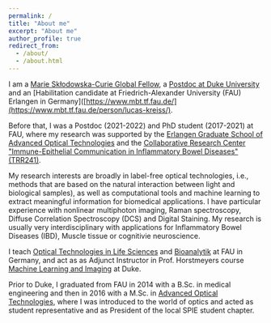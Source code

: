 ```yaml
---
permalink: /
title: "About me"
excerpt: "About me"
author_profile: true
redirect_from: 
  - /about/
  - /about.html
---
```


I am a [Marie Skłodowska-Curie Global Fellow](https://marie-sklodowska-curie-actions.ec.europa.eu/news/marie-sklodowska-curie-actions-award-eu257-million-to-postdoctoral-fellows-in-2022), a [Postdoc at Duke University](https://horstmeyer.pratt.duke.edu/people/lucas-kreiss) and an [Habilitation candidate at Friedrich-Alexander University (FAU) Erlangen in Germany]([https://www.mbt.tf.fau.de/](https://www.mbt.tf.fau.de/person/lucas-kreiss/). 

Before that, I was a Postdoc (2021-2022) and PhD student (2017-2021) at FAU, where my research was supported by the [Erlangen Graduate School of Advanced Optical Technologies](https://www.saot.fau.de/) and the [Collaborative Research Center "Immune-Epithelial Communication in Inflammatory Bowel Diseases" (TRR241)](https://transregio241-en.webspace.rrze.de/).

My research interests are broadly in label-free optical technologies, i.e., methods that are based on the natural interaction between light and biological samples), as well as computational tools and machine learning to extract meaningful information for biomedical applications. I have particular experience with nonlinear multiphoton imaging, Raman spectroscopy, Diffuse Correlation Spectroscopy (DCS) and Digital Staining. My research is usually very interdisciplinary with applications for Inflammatory Bowel Diseases (IBD), Muscle tissue or cognitivie neuroscience.

I teach [Optical Technologies in Life Sciences](https://www.campo.fau.de/qisserver/pages/startFlow.xhtml?_flowId=detailView-flow&unitId=87849&periodId=395) and [Bioanalytik](https://www.campo.fau.de/qisserver/pages/startFlow.xhtml?_flowId=detailView-flow&unitId=104747&periodId=387) at FAU in Germany, and act as as Adjunct Instructor in Prof. Horstmeyers course [Machine Learning and Imaging](https://deepimaging.github.io/syllabus/) at Duke.

Prior to Duke, I graduated from FAU in 2014 with a B.Sc. in medical engineering and then in 2016 with a M.Sc. in [Advanced Optical Technologies](https://www.maot.studium.fau.de/), where I was introduced to the world of optics and acted as student representative and as President of the local SPIE student chapter. 
